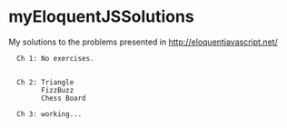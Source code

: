 # myEloquentJSSolutions
My solutions to the problems presented in http://eloquentjavascript.net/

      Ch 1: No exercises.


      Ch 2: Triangle
            FizzBuzz
            Chess Board
      
      Ch 3: working...
